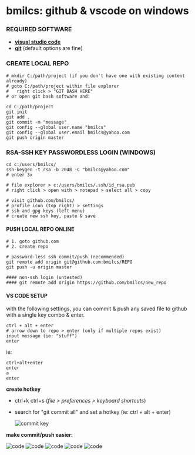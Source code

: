 # bmilcs: github & vscode on windows 

### REQUIRED SOFTWARE
- [**visual studio code**](https://code.visualstudio.com/download)
- [**git**](https://git-scm.com/download/win) (default options are fine)

### CREATE LOCAL REPO
	# mkdir C:/path/project (if you don't have one with existing content already)
	# goto C:/path/project within file explorer
	#	right click > "GIT BASH HERE"
	# or open git bash software and:

	cd C:/path/project
	git init
	git add .
	git commit -m "message"
	git config --global user.name "bmilcs"
	git config --global user.email bmilcs@yahoo.com
	git push origin master

### RSA-SSH KEY PASSWORDLESS LOGIN (WINDOWS)
	cd c:/users/bmilcs/
	ssh-keygen -t rsa -b 2048 -C "bmilcs@yahoo.com"
	# enter 3x

	# file explorer > c:/users/bmilcs/.ssh/id_rsa.pub
	# right click > open with > notepad > select all > copy 

	# visit github.com/bmilcs/
	# profile icon (top right) > settings
	# ssh and gpg keys (left menu) 
	# create new ssh key, paste & save

#### PUSH LOCAL REPO ONLINE
 	# 1. goto github.com
	# 2. create repo 

	# password-less ssh commit/push (recommended)
	git remote add origin git@github.com:bmilcs/REPO
	git push -u origin master
	
	#### non-ssh login (untested)
	#### git remote add origin https://github.com/bmilcs/new_repo

#### VS CODE SETUP
with the following settings, you can commit & push any saved file to github with a single key combo & enter.

	ctrl + alt + enter
	# arrow down to repo > enter (only if multiple repos exist)
	input message (ie: "stuff")
	enter

ie:

	ctrl+alt+enter
	enter
	a
	enter


**create hotkey**
- ctrl+k ctrl+s (*file > preferences > keyboard shortcuts*)
- search for "git commit all" and set a hotkey (ie: ctrl + alt + enter)

	![commit key](https://i.imgur.com/yAzBook.png)

**make commit/push easier:**

![code](https://i.imgur.com/KKGBp0D.png)
![code](https://i.imgur.com/HGnXt7p.png)
![code](https://i.imgur.com/igUyuyW.png)
![code](https://i.imgur.com/4V91Kdb.png)
![code](https://i.imgur.com/pMVEcFg.png)
